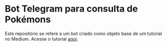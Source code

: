 # Bot Telegram para consulta de Pokémons

<p>Este repositório se refere a um bot criado como objeto base de um tutorial no Medium. Acesse o tutorial <a href=https://medium.com/>aqui</a>.</p>
